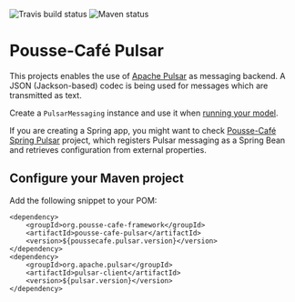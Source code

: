 ![Travis build status](https://travis-ci.org/pousse-cafe/pousse-cafe-pulsar.svg?branch=master)
![Maven status](https://maven-badges.herokuapp.com/maven-central/org.pousse-cafe-framework/pousse-cafe-pulsar/badge.svg)

# Pousse-Café Pulsar

This projects enables the use of [Apache Pulsar](https://pulsar.apache.org/) as messaging backend.
A JSON (Jackson-based) codec is being used for messages which are transmitted as text.

Create a `PulsarMessaging` instance and use it when
[running your model](http://www.pousse-cafe-framework.org/doc/reference-guide/#run-your-model).

If you are creating a Spring app, you might want to check 
[Pousse-Café Spring Pulsar](https://github.com/pousse-cafe/pousse-cafe-spring-pulsar) project, which registers Pulsar
messaging as a Spring Bean and retrieves configuration from external properties.

## Configure your Maven project

Add the following snippet to your POM:

    <dependency>
        <groupId>org.pousse-cafe-framework</groupId>
        <artifactId>pousse-cafe-pulsar</artifactId>
        <version>${poussecafe.pulsar.version}</version>
    </dependency>
    <dependency>
        <groupId>org.apache.pulsar</groupId>
        <artifactId>pulsar-client</artifactId>
        <version>${pulsar.version}</version>
    </dependency>

